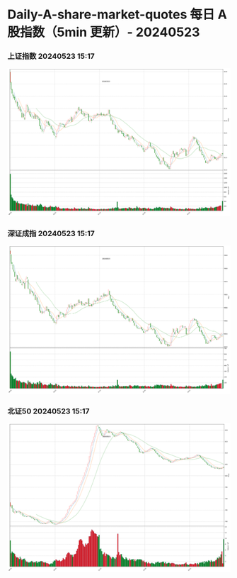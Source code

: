 
# Daily-A-share-market-quotes 每日 A 股指数（5min 更新）- 20240523

### 上证指数 20240523 15:17
![](./fig/2024/5/20240523-sh000001.png)

### 深证成指 20240523 15:17
![](./fig/2024/5/20240523-sz399001.png)

### 北证50 20240523 15:17
![](./fig/2024/5/20240523-bj899050.png)
